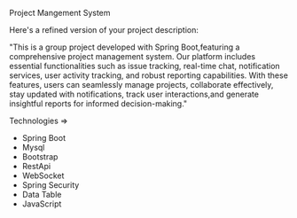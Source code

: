 Project Mangement System

Here's a refined version of your project description:

"This is a group project developed with Spring Boot,featuring a comprehensive project management system.
Our platform includes essential functionalities such as 
issue tracking,
real-time chat,
notification services,
user activity tracking, and 
robust reporting capabilities.
With these features, users can seamlessly manage projects, collaborate effectively, stay updated with notifications, track user interactions,and generate insightful reports for informed decision-making."

Technologies =>
- Spring Boot
- Mysql
- Bootstrap
- RestApi
- WebSocket
- Spring Security
- Data Table
- JavaScript
